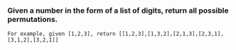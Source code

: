 ### Given a number in the form of a list of digits, return all possible permutations.
```
For example, given [1,2,3], return [[1,2,3],[1,3,2],[2,1,3],[2,3,1],[3,1,2],[3,2,1]]
```